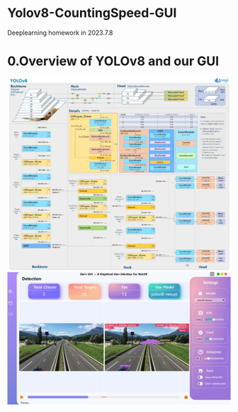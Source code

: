 # Yolov8-CountingSpeed-GUI
Deeplearning homework in 2023.7.8
# 0.Overview of YOLOv8 and our GUI
![image](network.jpg)
![image](GUI.jpg)
